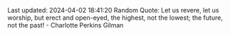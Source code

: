 Last updated: 2024-04-02 18:41:20
Random Quote: Let us revere, let us worship, but erect and open-eyed, the highest, not the lowest; the future, not the past! - Charlotte Perkins Gilman